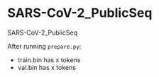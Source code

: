 
# SARS-CoV-2_PublicSeq

SARS-CoV-2_PublicSeq

After running `prepare.py`:

- train.bin has x tokens
- val.bin has x tokens
